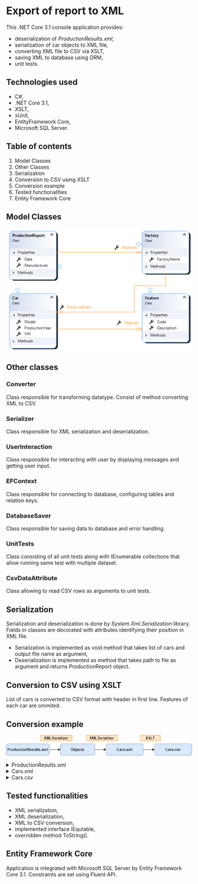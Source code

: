 # Export of report to XML
This .NET Core 3.1 console application provides:
- deserialization of *ProductionResults.xml*,
- serialization of car objects to XML file,
- converting XML file to CSV via XSLT,
- saving XML to database using ORM,
- unit tests.

## Technologies used
- C#,
- .NET Core 3.1,
- XSLT,
- xUnit,
- EntityFramework Core,
- Microsoft SQL Server.

## Table of contents
1. Model Classes
2. Other Classes
3. Serialization
4. Conversion to CSV using XSLT
5. Conversion example
6. Tested functionalities
7. Entity Framework Core

## Model Classes
![ProductionReport and subclasses](Images/class.png)

## Other classes
### Converter
Class responsible for transforming datatype. Consist of method converting XML to CSV.
### Serializer
Class responsible for XML serialization and deserialization.
### UserInteraction
Class responsible for interacting with user by displaying messages and getting user input.
### EFContext
Class responsible for connecting to database, configuring tables and relation keys.
### DatabaseSaver
Class responsible for saving data to database and error handling.
### UnitTests
Class consisting of all unit tests along with IEnumerable collections that allow running same test with multiple dataset.
### CsvDataAttribute
Class allowing to read CSV rows as arguments to unit tests.
## Serialization
Serialization and deserialization is done by *System.Xml.Serialization* library. Fields in classes are decorated with attributes identifying their position in XML file.
- Serialization is implemented as void method that takes list of cars and output file name as argument,
- Deserialization is implemented as method that takes path to file as argument and returns ProductionReport object.

## Conversion to CSV using XSLT
List of cars is converted to CSV format with header in first line. Features of each car are ommited.
## Conversion example

![Application flowchart](Images/diag.png)

<details><summary>ProductionResults.xml</summary>
<p>

```xml
<ProductionReport Manufacturer="Opel" Date="2015-02-18T12:32:02.8036669+01:00">
    <Factories>
        <Factory Name="Monachium Fab">
            <ProducedCars>
                <Car VIN="O002ABC002">
                    <ProductionYear>2007</ProductionYear>
                    <Model>Vectra</Model>
                    <Features>
                        <Feature Code="RXE">Reflektory xenonowe</Feature>
                        <Feature Code="SZW">Sportowe zawieszenie</Feature>
                        <Feature Code="SZD">Szyberdach</Feature>
                    </Features>
                </Car>
                <Car VIN="O004ABC004">
                    <ProductionYear>2005</ProductionYear>
                    <Model>Astra</Model>
                    <Features>
                        <Feature Code="RXE">Reflektory xenonowe</Feature>
                    </Features>
                </Car>
            </ProducedCars>
        </Factory>
    </Factories>
</ProductionReport>
```

</p>
</details>


<details><summary>Cars.xml</summary>
<p>

```xml
<?xml version="1.0"?>
<Cars>
  <Car VIN="O002ABC002">
    <ProductionYear>2007</ProductionYear>
    <Model>Vectra</Model>
    <Features>
      <Feature Code="RXE">Reflektory xenonowe</Feature>
      <Feature Code="SZW">Sportowe zawieszenie</Feature>
      <Feature Code="SZD">Szyberdach</Feature>
    </Features>
  </Car>
  <Car VIN="O004ABC004">
    <ProductionYear>2005</ProductionYear>
    <Model>Astra</Model>
    <Features>
      <Feature Code="RXE">Reflektory xenonowe</Feature>
    </Features>
  </Car>
</Cars>
```

</p>
</details>


<details><summary>Cars.csv</summary>
<p>

```csv
VIN,Rok produkcji,Model
O002ABC002,2007,Vectra
O004ABC004,2005,Astra
```

</p>
</details>

##   Tested functionalities
- XML serialization,
- XML deserialization,
- XML to CSV conversion,
- implemented interface IEqutable,
- overridden method ToString().

## Entity Framework Core
Application is integrated with Microsoft SQL Server by Entity Framework Core 3.1. Constraints are set using Fluent API.
